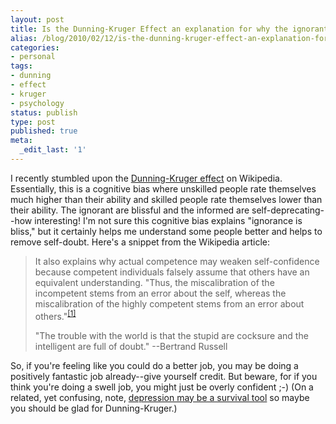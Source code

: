 ```yaml
---
layout: post
title: Is the Dunning-Kruger Effect an explanation for why the ignorant are blissful?
alias: /blog/2010/02/12/is-the-dunning-kruger-effect-an-explanation-for-why-the-ignorant-are-blissful/
categories:
- personal
tags:
- dunning
- effect
- kruger
- psychology
status: publish
type: post
published: true
meta:
  _edit_last: '1'
---
```

I recently stumbled upon the <a title="Wikipedia: Dunning-Kruger Effect" href="https://en.wikipedia.org/wiki/Dunning%E2%80%93Kruger_effect" target="_blank">Dunning-Kruger effect</a> on Wikipedia. Essentially, this is a cognitive bias where unskilled people rate themselves much higher than their ability and skilled people rate themselves lower than their ability. The ignorant are blissful and the informed are self-deprecating--how interesting! I'm not sure this cognitive bias explains "ignorance is bliss," but it certainly helps me understand some people better and helps to remove self-doubt. Here's a snippet from the Wikipedia article:
<blockquote>It also explains why actual competence may weaken self-confidence because competent individuals falsely assume that others have an equivalent understanding. "Thus, the miscalibration of the incompetent stems from an error about the self, whereas the miscalibration of the highly competent stems from an error about others."<sup id="cite_ref-Kruger_0-1"><a href="https://en.wikipedia.org/wiki/Dunning%E2%80%93Kruger_effect#cite_note-Kruger-0">[1]</a></sup>

"The trouble with the world is that the stupid are cocksure and the intelligent are full of doubt." --Bertrand Russell</blockquote>
So, if you're feeling like you could do a better job, you may be doing a positively fantastic job already--give yourself credit. But beware, for if you think you're doing a swell job, you might just be overly confident ;-) (On a related, yet confusing, note, <a title="LA Times: The mind, as it evolves" href="https://articles.latimes.com/2007/feb/12/health/he-evpsych12" target="_blank">depression may be a survival tool</a> so maybe you should be glad for Dunning-Kruger.)
